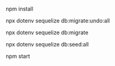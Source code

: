 npm install

npx dotenv sequelize db:migrate:undo:all

npx dotenv sequelize db:migrate

npx dotenv sequelize db:seed:all

npm start